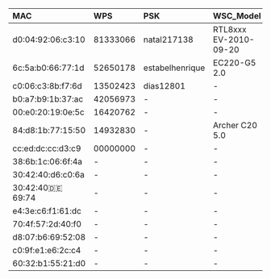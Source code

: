 | MAC               | WPS      | PSK             | WSC_Model             | AuthMode   | Channel   | Tool    |
|:------------------|:---------|:----------------|:----------------------|:-----------|:----------|:--------|
| d0:04:92:06:c3:10 | 81333066 | natal217138     | RTL8xxx EV-2010-09-20 | wpa2       | -         | oneshot |
| 6c:5a:b0:66:77:1d | 52650178 | estabelhenrique | EC220-G5 2.0          | wpa2       | -         | oneshot |
| c0:06:c3:8b:f7:6d | 13502423 | dias12801       | -                     | -          | -         | wifite  |
| b0:a7:b9:1b:37:ac | 42056973 | -               | -                     | -          | -         | wifite  |
| 00:e0:20:19:0e:5c | 16420762 | -               | -                     | wpa        | -         | oneshot |
| 84:d8:1b:77:15:50 | 14932830 | -               | Archer C20 5.0        | wpa2       | -         | oneshot |
| cc:ed:dc:cc:d3:c9 | 00000000 | -               | -                     | -          | -         | wifite  |
| 38:6b:1c:06:6f:4a | -        | -               | -                     | -          | 8         | wifite  |
| 30:42:40:d6:c0:6a | -        | -               | -                     | -          | 7         | wifite  |
| 30:42:40:de:69:74 | -        | -               | -                     | -          | 52        | wifite  |
| e4:3e:c6:f1:61:dc | -        | -               | -                     | -          | 5         | wifite  |
| 70:4f:57:2d:40:f0 | -        | -               | -                     | -          | 10        | wifite  |
| d8:07:b6:69:52:08 | -        | -               | -                     | wpa2       | 10        | wifite  |
| c0:9f:e1:e6:2c:c4 | -        | -               | -                     | -          | 1         | wifite  |
| 60:32:b1:55:21:d0 | -        | -               | -                     | -          | -         | wifite  |